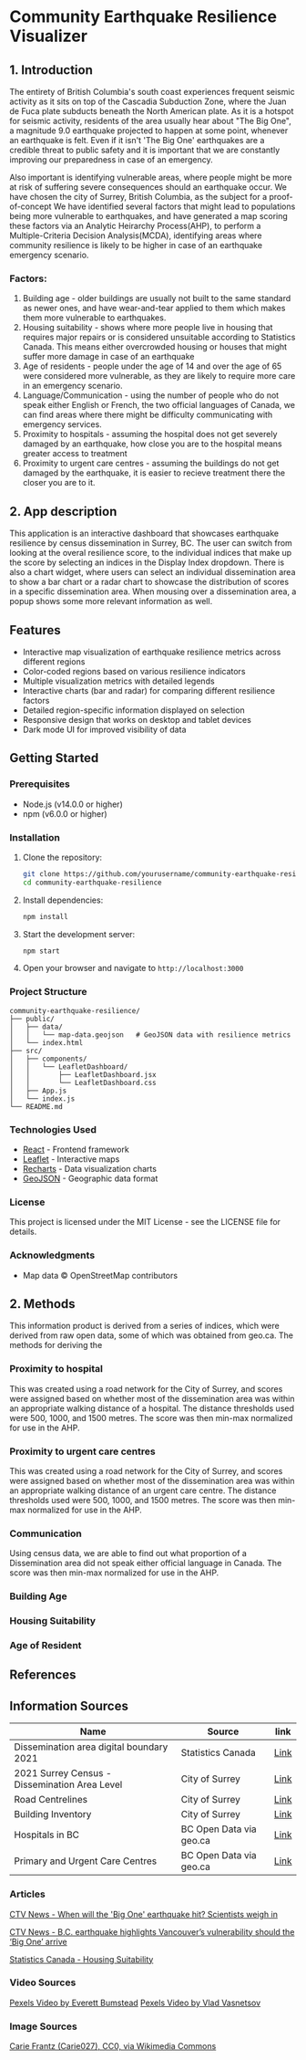 # Community Earthquake Resilience Visualizer

## 1. Introduction
The entirety of British Columbia's south coast experiences frequent seismic activity as it sits on top of the Cascadia Subduction Zone, where the Juan de Fuca plate subducts beneath the North American plate. As it is a hotspot for seismic activity, residents of the area usually hear about "The Big One", a magnitude 9.0 earthquake projected to happen at some point, whenever an earthquake is felt. Even if it isn't 'The Big One' earthquakes are a credible threat to public safety and it is important that we are constantly improving our preparedness in case of an emergency.

Also important is identifying vulnerable areas, where people might be more at risk of suffering severe consequences should an earthquake occur. We have chosen the city of Surrey, British Columbia, as the subject for a proof-of-concept
We have identified several factors that might lead to populations being more vulnerable to earthquakes, and have generated a map scoring these factors via an Analytic Heirarchy Process(AHP), to perform a Multiple-Criteria Decision Analysis(MCDA), identifying areas where community resilience is likely to be higher in case of an earthquake emergency scenario. 

### Factors:
1. Building age - older buildings are usually not built to the same standard as newer ones, and have wear-and-tear applied to them which makes them more vulnerable to earthquakes.
2. Housing suitability - shows where more people live in housing that requires major repairs or is considered unsuitable according to Statistics Canada. This means either overcrowded housing or houses that might suffer more damage in case of an earthquake
3. Age of residents - people under the age of 14 and over the age of 65 were considered more vulnerable, as they are likely to require more care in an emergency scenario.
4. Language/Communication -  using the number of people who do not speak either English or French, the two official languages of Canada, we can find areas where there might be difficulty communicating with emergency services.
5. Proximity to hospitals - assuming the hospital does not get severely damaged by an earthquake, how close you are to the hospital means greater access to treatment 
6. Proximity to urgent care centres -  assuming the buildings do not get damaged by the earthquake, it is easier to recieve treatment there the closer you are to it.


## 2. App description

This application is an interactive dashboard that showcases earthquake resilience by census dissemination in Surrey, BC. The user can switch from looking at the overal resilience score, to the individual indices that make up the score by selecting an indices in the Display Index dropdown. There is also a chart widget, where users can select an individual dissemination area to show a bar chart or a radar chart to showcase the distribution of scores in a specific dissemination area. When mousing over a dissemination area, a popup shows some more relevant information as well. 

## Features

- Interactive map visualization of earthquake resilience metrics across different regions
- Color-coded regions based on various resilience indicators
- Multiple visualization metrics with detailed legends
- Interactive charts (bar and radar) for comparing different resilience factors
- Detailed region-specific information displayed on selection
- Responsive design that works on desktop and tablet devices
- Dark mode UI for improved visibility of data

## Getting Started

### Prerequisites

- Node.js (v14.0.0 or higher)
- npm (v6.0.0 or higher)

### Installation

1. Clone the repository:
   ```bash
   git clone https://github.com/yourusername/community-earthquake-resilience.git
   cd community-earthquake-resilience
   ```

2. Install dependencies:
   ```bash
   npm install
   ```

3. Start the development server:
   ```bash
   npm start
   ```

4. Open your browser and navigate to `http://localhost:3000`

### Project Structure

```
community-earthquake-resilience/
├── public/
│   ├── data/
│   │   └── map-data.geojson   # GeoJSON data with resilience metrics
│   └── index.html
├── src/
│   ├── components/
│   │   └── LeafletDashboard/
│   │       ├── LeafletDashboard.jsx
│   │       └── LeafletDashboard.css
│   ├── App.js
│   └── index.js
└── README.md
```

### Technologies Used

- [React](https://reactjs.org/) - Frontend framework
- [Leaflet](https://leafletjs.com/) - Interactive maps
- [Recharts](https://recharts.org/) - Data visualization charts
- [GeoJSON](https://geojson.org/) - Geographic data format

### License

This project is licensed under the MIT License - see the LICENSE file for details.

### Acknowledgments
- Map data © OpenStreetMap contributors

## 2. Methods

This information product is derived from a series of indices, which were derived from raw open data, some of which was obtained from geo.ca. The methods for deriving the 

### Proximity to hospital

This was created using a road network for the City of Surrey, and scores were assigned based on whether most of the dissemination area was within an appropriate walking distance of a hospital. The distance thresholds used were 500, 1000, and 1500 metres. The score was then min-max normalized for use in the AHP.

### Proximity to urgent care centres

This was created using a road network for the City of Surrey, and scores were assigned based on whether most of the dissemination area was within an appropriate walking distance of an urgent care centre. The distance thresholds used were 500, 1000, and 1500 metres. The score was then min-max normalized for use in the AHP.

### Communication

Using census data, we are able to find out what proportion of a Dissemination area did not speak either official language in Canada. The score was then min-max normalized for use in the AHP.

### Building Age



### Housing Suitability

### Age of Resident





## References

## Information Sources

| Name    | Source |    link | 
| -------- | ------- |  ------- |
| Dissemination area digital boundary 2021 | Statistics Canada | [Link](https://www150.statcan.gc.ca/n1/en/catalogue/92-169-X) |
| 2021 Surrey Census - Dissemination Area Level| City of Surrey   | [Link]([https://data.surrey.ca/dataset/2021-surrey-census/resource/808a285b-268a-4e3b-9493-78208c6d0481)     |
| Road Centrelines    | City of Surrey    |  [Link](https://data.surrey.ca/dataset/road-centrelines)   |
| Building Inventory | City of Surrey  | [Link](https://data.surrey.ca/dataset/building-inventory) |
| Hospitals in BC | BC Open Data via geo.ca | [Link](https://app.geo.ca/result?id=383eaf98-afd7-436a-9556-67ecf14f64a7&lang=en) |
| Primary and Urgent Care Centres | BC Open Data via geo.ca | [Link](https://catalogue.data.gov.bc.ca/dataset/urgent-and-primary-care-centres)

### Articles

[CTV News - When will the 'Big One' earthquake hit? Scientists weigh in](https://www.ctvnews.ca/climate-and-environment/article/when-will-the-big-one-earthquake-hit-scientists-weigh-in/#:~:text=In%20the%20context%20of%20Canada,is%20a%20game%20of%20probability.&text=It's%20like%20guessing%20exactly%20which,rough%20estimates%20based%20on%20probability.) <br>

[CTV News - B.C. earthquake highlights Vancouver’s vulnerability should the ‘Big One’ arrive](https://www.ctvnews.ca/vancouver/article/bc-earthquake-highlights-vancouvers-vulnerability-should-the-big-one-arrive/#:~:text=According%20to%20the%20City%20of,city's%20residents%20would%20be%20displaced.) <br>

[Statistics Canada - Housing Suitability](https://www150.statcan.gc.ca/t1/tbl1/en/tv.action?pid=4610005901)

### Video Sources

[Pexels Video by Everett Bumstead](https://www.pexels.com/video/aerial-view-of-surrey-cityscape-with-skyscrapers-28939455/)
[Pexels Video by Vlad Vasnetsov](https://www.pexels.com/video/flying-over-lagoon-28167396/)

### Image Sources
[Carie Frantz (Carie027), CC0, via Wikimedia Commons](https://upload.wikimedia.org/wikipedia/commons/0/0e/Cascadia_Subduction_Zone.svg)


